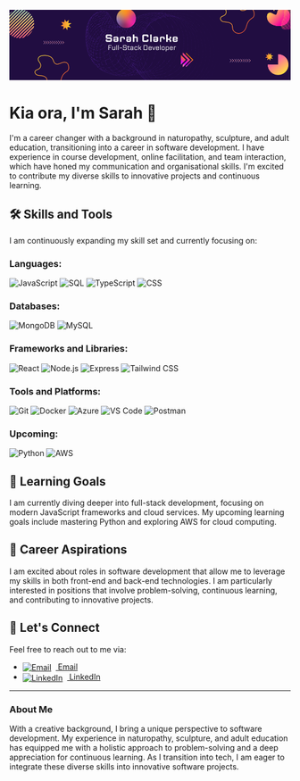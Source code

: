 ![Banner](./assets/banner.png)
# Kia ora, I'm Sarah 👋

I'm a career changer with a background in naturopathy, sculpture, and adult education, transitioning into a career in software development. I have experience in course development, online facilitation, and team interaction, which have honed my communication and organisational skills. I'm excited to contribute my diverse skills to innovative projects and continuous learning.

## 🛠️ Skills and Tools

I am continuously expanding my skill set and currently focusing on:

### **Languages:**
<p align="left">
  <img src="https://img.icons8.com/color/48/000000/javascript.png" alt="JavaScript"/>
  <img src="https://img.icons8.com/ios/50/e1c542/sql.png" alt="SQL"/>
  <img src="https://img.icons8.com/color/48/000000/typescript.png" alt="TypeScript"/>
  <img src="https://img.icons8.com/color/48/000000/css3.png" alt="CSS" />
</p>


### **Databases:**
<p align="left">
  <img src="https://img.icons8.com/color/48/000000/mongodb.png" alt="MongoDB"/>
  <img src="https://img.icons8.com/ios/50/e1c542/mysql-logo.png" alt="MySQL"/>
</p>

### **Frameworks and Libraries:**
<p align="left">
  <img src="https://img.icons8.com/color/48/000000/react-native.png" alt="React"/>
  <img src="https://img.icons8.com/color/48/000000/nodejs.png" alt="Node.js"/>
  <img src="https://img.icons8.com/ios/50/FFFFFF/express-js.png" alt="Express"/>
  <img src="https://img.icons8.com/color/48/000000/tailwindcss.png" alt="Tailwind CSS"/>
  
</p>


### **Tools and Platforms:**
<p align="left">
  <img src="https://img.icons8.com/color/48/000000/git.png" alt="Git"/>
  <img src="https://img.icons8.com/color/48/000000/docker.png" alt="Docker"/>
  <img src="https://img.icons8.com/color/48/000000/azure-1.png" alt="Azure"/>
  <img src="https://img.icons8.com/color/48/000000/visual-studio-code-2019.png" alt="VS Code"/>
  <img src="https://img.icons8.com/dusk/48/000000/postman-api.png" alt="Postman"/>
</p>

### **Upcoming:**
<p align="left">
  <img src="https://img.icons8.com/color/48/000000/python.png" alt="Python"/>
  <img src="https://img.icons8.com/color/48/000000/amazon-web-services.png" alt="AWS"/>
 
</p>

## 🌱 Learning Goals

I am currently diving deeper into full-stack development, focusing on modern JavaScript frameworks and cloud services. My upcoming learning goals include mastering Python and exploring AWS for cloud computing.

## 🎯 Career Aspirations

I am excited about roles in software development that allow me to leverage my skills in both front-end and back-end technologies. I am particularly interested in positions that involve problem-solving, continuous learning, and contributing to innovative projects.

## 💬 Let's Connect

Feel free to reach out to me via:
- <a href="mailto:sarahclarke.dev@gmail.com">
  <img src="https://img.icons8.com/material-outlined/24/f5f5dc/email.png" alt="Email" style="vertical-align:middle; margin-right:8px;">
  Email
  </a>
- <a href="https://www.linkedin.com/in/sarah-clarke-40aa8030b">
  <img src="https://img.icons8.com/material-outlined/24/f5f5dc/linkedin.png" alt="LinkedIn" style="vertical-align:middle; margin-right:8px;">
  LinkedIn
  </a>

---

### About Me

With a creative background, I bring a unique perspective to software development. My experience in naturopathy, sculpture, and adult education has equipped me with a holistic approach to problem-solving and a deep appreciation for continuous learning. As I transition into tech, I am eager to integrate these diverse skills into innovative software projects.









